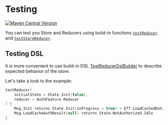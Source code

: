 # Testing

[![Maven Central Version](https://img.shields.io/maven-central/v/io.github.ikarenkov/kombucha-test?label=kombucha-test&labelColor=005464&color=82e24c)](https://central.sonatype.com/artifact/io.github.ikarenkov/kombucha-test)

You can test you Store and Reducers using build-in functions [`testReducer`](src/commonMain/kotlin/io/github/ikarenkov/kombucha/test/TestReducer.kt)
and [`testStoreReducer`](src/commonMain/kotlin/io/github/ikarenkov/kombucha/test/TestStoreReducer.kt).

## Testing DSL

It is more convenient to use build-in DSL [TestReducerDslBuilder](src/commonMain/kotlin/io/github/ikarenkov/kombucha/test/TestReducerDslBuilder.kt) to
describe
expected behavior of the store.

Let's take a look to the example:

```kotlin
testReducer(
    initialState = State.Init(false),
    reducer = AuthFeature.Reducer
) {
    Msg.Init returns State.Init(inProgress = true) + Eff.LoadCachedData
    Msg.LoadCacheAuthResult(null) returns State.NotAuthorized.Idle
}
```

[//]: # (TODO)